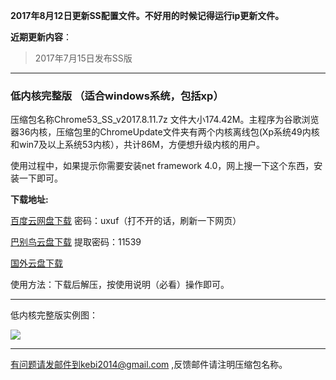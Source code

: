 **2017年8月12日更新SS配置文件。不好用的时候记得运行ip更新文件。**

**近期更新内容**：

> 2017年7月15日发布SS版

***

### 低内核完整版 （适合windows系统，包括xp）

压缩包名称Chrome53_SS_v2017.8.11.7z 文件大小174.42M。主程序为谷歌浏览器36内核，压缩包里的ChromeUpdate文件夹有两个内核离线包(Xp系统49内核和win7及以上系统53内核），共计86M，方便想升级内核的用户。

使用过程中，如果提示你需要安装net framework 4.0，网上搜一下这个东西，安装一下即可。

**下载地址:**

[百度云网盘下载](https://pan.baidu.com/s/1dE5fHdf) 密码：uxuf（打不开的话，刷新一下网页）

[巴别鸟云盘下载](https://www.babel.cc/share.do?s=2134550656259265) 提取密码：11539

[国外云盘下载](https://nofile.io/f/gSsUafSp9CQ/Chrome53_SS_v2017.8.11.7z) 

使用方法：下载后解压，按使用说明（必看）操作即可。

***

低内核完整版实例图：

![](https://raw.githubusercontent.com/Alvin9999/pac2/master/softimag/53chromess001.png)


***


有问题请发邮件到kebi2014@gmail.com ,反馈邮件请注明压缩包名称。